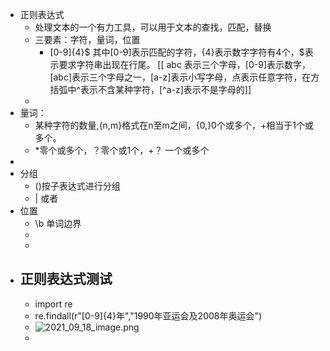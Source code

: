 - 正则表达式
	- 处理文本的一个有力工具，可以用于文本的查找，匹配，替换
	- 三要素：字符，量词，位置
		- [0-9]{4}$ 其中[0-9]表示匹配的字符，{4}表示数字字符有4个，$表示要求字符串出现在行尾。 [[ abc 表示三个字母，[0-9]表示数字，[abc]表示三个字母之一，[a-z]表示小写字母，点表示任意字符，在方括弧中^表示不含某种字符，[^a-z]表示不是字母的]]
	-
- 量词：
	- 某种字符的数量,{n,m}格式在n至m之间，{0,}0个或多个，+相当于1个或多个。
	- *零个或多个，？零个或1个，+？ 一个或多个
-
- 分组
	- ()按子表达式进行分组
	- | 或者
- 位置
	- \\b 单词边界
	-
	-
- 正则表达式测试
	-
	- import  re
	- re.findall(r"[0-9]{4}年","1990年亚运会及2008年奥运会")
	- ![2021_09_18_image.png](https://cdn.logseq.com/%2F1d901e32-9537-48bd-8cb4-80818c30a4393fa8ebe1-efb9-490c-8966-29b2b640c09a2021_09_18_image.png?Expires=4785550282&Signature=nSfD11bf9xZTpNHKM284AkpjvLMHeUgcZrITZDw0IWVkI5TZFoqUfBvfByZ6JmYYmDLR3H9wmi6FFOrPAHRN6HzqdNuVGbDdQwI3n2aOcCvYBKASOLFsonkXrESRgyGjjM6Gi61rwloM0Tyj1-Rf06cJ9WFrcavMEy6tpK5n17A3ScaSdr6L2sOaWsqctiU-SPoLbNGHBQYa1SaaiDz59x9G9AScBrMVSui7zhI1-3OtBKsFt6~aiXgDwM8kn0TXLuvL~d5nfBgQRfwtnH~Q7t1Qlh2cDSKI12tStLmbIUKQT2lqPW00BiXfwKoptdYf15FD43LTc~IiZ4DwAo~Bfg__&Key-Pair-Id=APKAJE5CCD6X7MP6PTEA)
	-